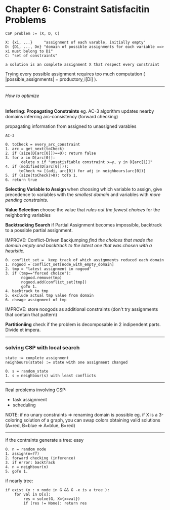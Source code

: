 # Chapter 6: Constraint Satisfacitin Problems

    CSP problem := (X, D, C)

    X: {x1, ...}     "assignment of each varable, initially empty"
    D: {D1, ..., Dn} "domain of possible assignments for each variable ==> xi must belong to Di"
    C: "set of constraints"

    a solution is an complete assignment X that respect every constraint

Trying every possible assignment requires too much computation ( |possible_assignments| = productory_i[Di] ).

---

###### How to optimize

**Inferring: Propagating Constraints**
eg. AC-3 algorithm updates nearby domains inferring arc-consistency (forward checking)

propagating information from assigned to unassigned varables

    AC-3

    0. toCheck = every_arc_constraint
    1. arc = get_next(toCheck)
    2. if (size(D[arc[0]])==0): return false
    3. for x in D[arc[0]]:
           delete x if "unsatisfiable constraint x⇔y, y in D[arc[1]]"
    4. if (modified(D[arc[0]])):
          toCheck += [(adj, arc[0]) for adj in neighbours(arc[0])]
    5. if (size(toCheck)>0): toTo 1.
    6. return true

**Selecting Variable to Assign**
when choosing which variable to assign, give precedence to variables with the _smallest domain_ and variables with _more pending constraints_.

**Value Selection**
choose the value that _rules out the fewest choices_ for the
neighboring variables

**Backtracking Search**
if Partial Assignment becomes impossible, backtrack to a possible partial assignment.

IMPROVE: Conflict-Driven Backjumping
_find the choices that made the domain empty and backtrack to the latest one that was chosen with a heuristic._

    0. conflict_set =  keep track of which assignments reduced each domain
    1. nogood = conflict_set[node_with_empty_domain]
    2. tmp = "latest assignment in nogood"
    3. if (tmp=="forced choice"):
           nogood.remove(tmp)
           nogood.add(conflict_set[tmp])
           goTo 1.
    4. backtrack to tmp
    5. exclude actual tmp value from domain
    6. cheage assignment of tmp

IMPROVE: store noogods as additional constraints (don't try assignments that contain that pattern)

**Partitioniing**
check if the problem is decomposable in 2 indipendent parts. Divide et impera.

---

### solving CSP with local search

    state := complete assignment
    neighbours(state) := state with one assignment changed

    0. s = random_state
    1. s = neighbour(s) with least conflicts

---

Real problems involving CSP:

- task assignment
- scheduling

NOTE:
if no unary constraints ⇒ renaming domain is possible
eg. if X is a 3-coloring solution of a graph, you can swap colors obtaining valid solutions (A=red, B=blue ⇒ A=blue, B=red)

---

if the contraints generate a tree: easy

    0. n = random_node
    1. assign(n=??)
    2. forward checking (inference)
    3. if error: backtrack
    4. n = neighbour(n)
    5. goTo 1.

if nearly tree:

    if exist (x : x node in G && G -x is a tree ):
        for val in D[x]:
            res = solve(G, X={x=val})
            if (res != None): return res
